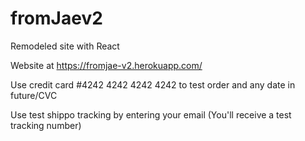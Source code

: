 # fromJaev2
Remodeled site with React


Website at https://fromjae-v2.herokuapp.com/

Use credit card #4242 4242 4242 4242 to test order and any date in future/CVC

Use test shippo tracking by entering your email (You'll receive a test tracking number)